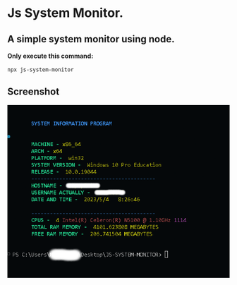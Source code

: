 # Js System Monitor.

## A simple system monitor using **node**.

**Only execute this command:**

```bash
npx js-system-monitor
```

## Screenshot

![screenthot](https://github.com/EduardYan/js-system-monitor/raw/main/doc/screenshot.png)
